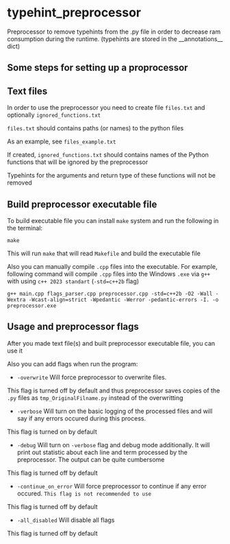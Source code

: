 # typehint_preprocessor

Preprocessor to remove typehints from the .py file in order to decrease ram consumption during the runtime. (typehints are stored in the \_\_annotations\_\_ dict)

Some steps for setting up a proprocessor
----------------------

Text files
----------------------

In order to use the preprocessor you need to create file `files.txt` and optionally `ignored_functions.txt`
    
`files.txt` should contains paths (or names) to the python files

As an example, see `files_example.txt`

If created, `ignored_functions.txt` should contains names of the Python functions that will be ignored by the preprocessor

Typehints for the arguments and return type of these functions will not be removed

Build preprocessor executable file
----------------------

To build executable file you can install `make` system and run the following in the terminal:

    make

This will run `make` that will read `Makefile` and build the executable file

Also you can manually compile `.cpp` files into the executable.
For example, following command will compile `.cpp` files into the Windows `.exe` via `g++` with using `c++ 2023 standart` (`-std=c++2b` flag)

    g++ main.cpp flags_parser.cpp preprocessor.cpp -std=c++2b -O2 -Wall -Wextra -Wcast-align=strict -Wpedantic -Werror -pedantic-errors -I. -o preprocessor.exe

Usage and preprocessor flags
----------------------

After you made text file(s) and built preprocessor executable file, you can use it

Also you can add flags when run the program:

- `-overwrite` Will force preprocessor to overwrite files.

This flag is turned off by default and thus preprocessor saves copies of the `.py` files as `tmp_OriginalFilname.py` instead of the overwritting

- `-verbose` Will turn on the basic logging of the processed files and will say if any errors occured during this process.

This flag is turned on by default

- `-debug` Will turn on `-verbose` flag and debug mode additionally. It will print out statistic about
each line and term processed by the preprocessor. The output can be quite cumbersome

This flag is turned off by default

- `-continue_on_error` Will force preprocessor to continue if any error occured. `This flag is not recommended to use`

This flag is turned off by default

- `-all_disabled` Will disable all flags

This flag is turned off by default
